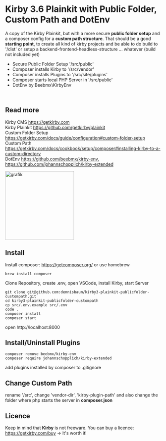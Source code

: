 # Kirby 3.6 Plainkit with Public Folder, Custom Path and DotEnv

A copy of the Kirby Plainkit, but with a more secure **public folder setup** and a composer config for a **custom path structure**. That should be a good **starting point**, to create all kind of kirby projects and be able to do build to '/dist' or setup a backend-frontend-headless-structure ... whatever (build not included yet)

+ Secure Public Folder Setup '/src/public'
+ Composer installs Kirby to '/src/vendor'
+ Composer installs Plugins to '/src/site/plugins'
+ Composer starts local PHP Server in '/src/public'
+ DotEnv by Beebmx\KirbyEnv

<br>

## Read more
Kirby CMS https://getkirby.com  
Kirby Plainkit https://github.com/getkirby/plainkit  
Custom Folder Setup https://getkirby.com/docs/guide/configuration#custom-folder-setup  
Custom Path https://getkirby.com/docs/cookbook/setup/composer#installing-kirby-to-a-custom-directory  
DotEnv https://github.com/beebmx/kirby-env, https://github.com/johannschopplich/kirby-extended

<img width="222" alt="grafik" src="https://user-images.githubusercontent.com/562826/156528957-d8743bca-bc71-46b8-be8a-1dffb7f60e72.png">

## Install
Install composer: https://getcomposer.org/ or use homebrew
```
brew install composer
```

Clone Repository, create .env, open VSCode, install Kirby, start Server
```
git clone git@github.com:dennisbaum/kirby3-plainkit-publicfolder-custompath.git
cd kirby3-plainkit-publicfolder-custompath
cp src/.env.example src/.env
code .
composer install
composer start

```
open http://localhost:8000

## Install/Uninstall Plugins
```
composer remove beebmx/kirby-env
composer require johannschopplich/kirby-extended
```
add plugins installed by composer to .gitignore

## Change Custom Path
rename '/src', change 'vendor-dir', 'kirby-plugin-path' and also change the folder where php starts the server in **composer.json**

## Licence
Keep in mind that **Kirby** is not freeware. You can buy a licence: https://getkirby.com/buy -> It's worth it!
